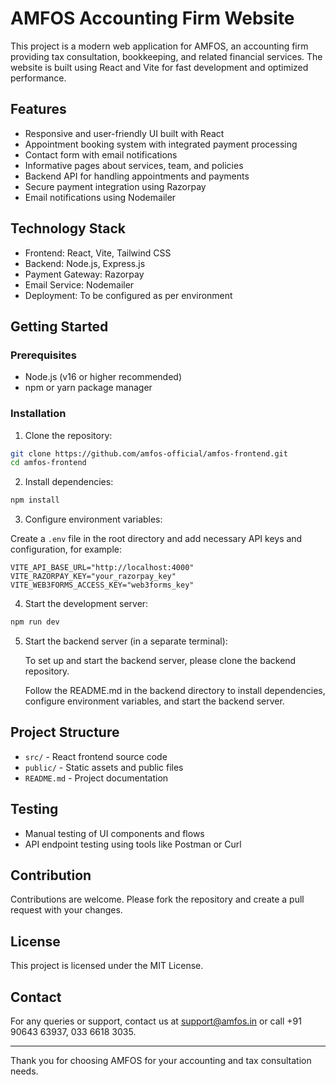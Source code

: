 # AMFOS Accounting Firm Website

This project is a modern web application for AMFOS, an accounting firm providing tax consultation, bookkeeping, and related financial services. The website is built using React and Vite for fast development and optimized performance.

## Features

- Responsive and user-friendly UI built with React
- Appointment booking system with integrated payment processing
- Contact form with email notifications
- Informative pages about services, team, and policies
- Backend API for handling appointments and payments
- Secure payment integration using Razorpay
- Email notifications using Nodemailer

## Technology Stack

- Frontend: React, Vite, Tailwind CSS
- Backend: Node.js, Express.js
- Payment Gateway: Razorpay
- Email Service: Nodemailer
- Deployment: To be configured as per environment

## Getting Started

### Prerequisites

- Node.js (v16 or higher recommended)
- npm or yarn package manager

### Installation

1. Clone the repository:

```bash
git clone https://github.com/amfos-official/amfos-frontend.git
cd amfos-frontend
```

2. Install dependencies:

```bash
npm install
```

3. Configure environment variables:

Create a `.env` file in the root directory and add necessary API keys and configuration, for example:

```
VITE_API_BASE_URL="http://localhost:4000"
VITE_RAZORPAY_KEY="your_razorpay_key"
VITE_WEB3FORMS_ACCESS_KEY="web3forms_key"
```

4. Start the development server:

```bash
npm run dev
```

5. Start the backend server (in a separate terminal):

   To set up and start the backend server, please clone the backend repository.

   Follow the README.md in the backend directory to install dependencies, configure environment variables, and start the backend server.


## Project Structure

- `src/` - React frontend source code
- `public/` - Static assets and public files
- `README.md` - Project documentation

## Testing

- Manual testing of UI components and flows
- API endpoint testing using tools like Postman or Curl

## Contribution

Contributions are welcome. Please fork the repository and create a pull request with your changes.

## License

This project is licensed under the MIT License.

## Contact

For any queries or support, contact us at support@amfos.in or call +91 90643 63937, 033 6618 3035.

---

Thank you for choosing AMFOS for your accounting and tax consultation needs.
